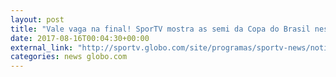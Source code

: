 ```yaml
---
layout: post
title: "Vale vaga na final! SporTV mostra as semi da Copa do Brasil nesta quarta"
date: 2017-08-16T00:04:30+00:00
external_link: "http://sportv.globo.com/site/programas/sportv-news/noticia/2017/08/vale-vaga-na-final-sportv-mostra-semi-da-copa-do-brasil-nesta-quarta.html"
categories: news globo.com
---
```

